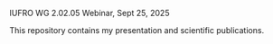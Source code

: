 IUFRO WG 2.02.05 Webinar, Sept 25, 2025

This repository contains my presentation and scientific publications.

